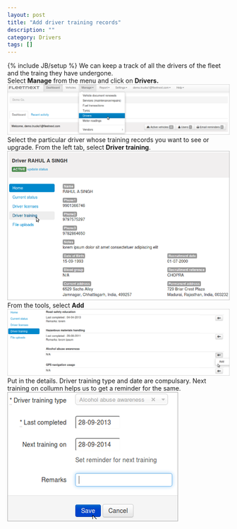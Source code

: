 ```yaml
---
layout: post
title: "Add driver training records"
description: ""
category: Drivers
tags: []
---
```

{% include JB/setup %}
We can keep a track of all the drivers of the fleet and the traing they have undergone.  
Select **Manage** from the menu and click on **Drivers.**  
![Selecting 'Drivers'](/assets/images/tb/driv_01.png)  
Select the particular driver whose training records you want to see or upgrade. From the left tab, select **Driver training**.  
![Driver training](/assets/images/tb/adddrivrec_01.png)  
From the tools, select **Add**  
![Driver training](/assets/images/tb/adddrivrec_02.png)  
Put in the details. Driver training type and date are compulsary. Next training on collumn helps us to get a reminder for the same.  
![Driver training](/assets/images/tb/adddrivrec_03.png)  

